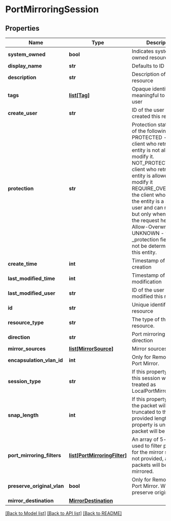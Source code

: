 # PortMirroringSession

## Properties
Name | Type | Description | Notes
------------ | ------------- | ------------- | -------------
**system_owned** | **bool** | Indicates system owned resource | [optional] 
**display_name** | **str** | Defaults to ID if not set | [optional] 
**description** | **str** | Description of this resource | [optional] 
**tags** | [**list[Tag]**](Tag.md) | Opaque identifiers meaningful to the API user | [optional] 
**create_user** | **str** | ID of the user who created this resource | [optional] 
**protection** | **str** | Protection status is one of the following: PROTECTED - the client who retrieved the entity is not allowed             to modify it. NOT_PROTECTED - the client who retrieved the entity is allowed                 to modify it REQUIRE_OVERRIDE - the client who retrieved the entity is a super                    user and can modify it, but only when providing                    the request header X-Allow-Overwrite&#x3D;true. UNKNOWN - the _protection field could not be determined for this           entity.  | [optional] 
**create_time** | **int** | Timestamp of resource creation | [optional] 
**last_modified_time** | **int** | Timestamp of last modification | [optional] 
**last_modified_user** | **str** | ID of the user who last modified this resource | [optional] 
**id** | **str** | Unique identifier of this resource | [optional] 
**resource_type** | **str** | The type of this resource. | [optional] 
**direction** | **str** | Port mirroring session direction | 
**mirror_sources** | [**list[MirrorSource]**](MirrorSource.md) | Mirror sources | 
**encapsulation_vlan_id** | **int** | Only for Remote SPAN Port Mirror. | [optional] 
**session_type** | **str** | If this property is unset, this session will be treated as LocalPortMirrorSession.  | [optional] [default to 'LocalPortMirrorSession']
**snap_length** | **int** | If this property is set, the packet will be truncated to the provided length. If this property is unset, entire packet will be mirrored.  | [optional] 
**port_mirroring_filters** | [**list[PortMirroringFilter]**](PortMirroringFilter.md) | An array of 5-tuples used to filter packets for the mirror session, if not provided, all the packets will be mirrored. | [optional] 
**preserve_original_vlan** | **bool** | Only for Remote SPAN Port Mirror. Whether to preserve original VLAN. | [optional] [default to False]
**mirror_destination** | [**MirrorDestination**](MirrorDestination.md) |  | 

[[Back to Model list]](../README.md#documentation-for-models) [[Back to API list]](../README.md#documentation-for-api-endpoints) [[Back to README]](../README.md)


